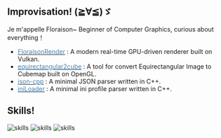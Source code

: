 ## Improvisation! (≧∀≦)ゞ
Je m'appelle Floraison~ Beginner of Computer Graphics, curious about everything！
- <a href="https://github.com/LesFloraison/FloraisonRender"><font color="#4682B4">FloraisonRender</font></a> : A modern real-time GPU-driven renderer built on Vulkan.
- <a href="https://github.com/LesFloraison/equirectangular2cube"><font color="#4682B4">equirectangular2cube</font></a> : A tool for convert Equirectangular Image to Cubemap built on OpenGL.
- <a href="https://github.com/LesFloraison/json-cpp"><font color="#4682B4">json-cpp</font></a> : A minimal JSON parser written in C++.
- <a href="https://github.com/LesFloraison/iniLoader"><font color="#4682B4">iniLoader</font></a> : A minimal ini profile parser written in C++.
## Skills!
![skills](https://skills.syvixor.com/api/icons?i=c,cpp,visualstudio,visualstudiocode)
![skills](https://simpleskill.icons.workers.dev/svg?i=OpenGL,Vulkan)
![skills](https://skills.syvixor.com/api/icons?i=nginx,debian,git)
<!--
**LesFloraison/LesFloraison** is a ✨ _special_ ✨ repository because its `README.md` (this file) appears on your GitHub profile.

Here are some ideas to get you started:

- 🔭 I’m currently working on ...
- 🌱 I’m currently learning ...
- 👯 I’m looking to collaborate on ...
- 🤔 I’m looking for help with ...
- 💬 Ask me about ...
- 📫 How to reach me: ...
- 😄 Pronouns: ...
- ⚡ Fun fact: ...
-->
